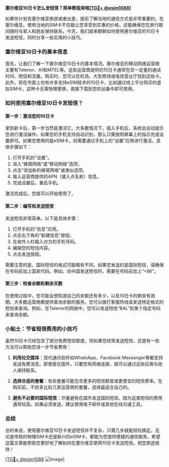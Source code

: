 **塞尔维亚10日卡怎么发短信？简单教程来啦[[TG💪+ @esim1088](https://t.me/s/esim1088)]**

如果你计划去塞尔维亚旅游或者出差，提前了解当地的通信方式是非常重要的。在塞尔维亚，使用当地的SIM卡不仅能让您享受到实惠的价格，还能确保您在旅行期间随时与家人和朋友保持联系。今天，我们就来聊聊如何使用塞尔维亚的10日卡发送短信，同时分享一些实用的小技巧。

### 塞尔维亚10日卡的基本信息

首先，让我们了解一下塞尔维亚10日卡的基本情况。塞尔维亚的移动网络运营商主要有Telenor、A1和MTEL等。这些运营商提供的10日卡通常包含一定量的通话时间、短信和流量。购买时，您可以在机场、大型商场或电信营业厅找到这些卡。此外，现在市面上也有许多支持eSIM技术的10日卡，比如通过线上平台购买的虚拟SIM卡，这种卡无需物理更换，直接下载到您的设备中即可使用。

### 如何使用塞尔维亚10日卡发短信？

#### 第一步：激活您的10日卡

拿到新卡后，第一步当然是激活它。大多数情况下，插入手机后，系统会自动提示您进行激活操作。如果您的手机支持自动识别，那么只需按照屏幕上的指示完成设置即可。如果您使用的是eSIM卡，则需要通过手机上的“设置”应用进行激活。具体步骤如下：

1. 打开手机的“设置”。
2. 进入“蜂窝网络”或“移动网络”选项。
3. 点击“添加新的蜂窝网络”或类似选项。
4. 输入运营商提供的APN（接入点名称）信息。
5. 完成设置后，重启手机。

激活完成后，您就可以开始使用了。

#### 第二步：编写和发送短信

发送短信非常简单。以下是具体步骤：

1. 打开手机的“信息”应用。
2. 点击右下角的“新建信息”按钮。
3. 在收件人栏输入对方的手机号码。
4. 编辑您的短信内容。
5. 点击发送按钮。

需要注意的是，国际短信的格式可能略有不同。如果您发送的是国际短信，请确保在号码前加上国家代码。例如，向中国发送短信时，需要在号码前加上“+86”。

#### 第三步：检查余额和剩余天数

在使用过程中，您可能会想知道自己的余额还有多少，以及10日卡的剩余有效期。大多数运营商都提供查询余额的服务。您可以拨打客服热线或发送特定格式的短信来查询。例如，在Telenor的网络中，您可以发送短信“BAL”到某个指定号码来查询余额。

### 小贴士：节省短信费用的小技巧

虽然10日卡已经包含了部分免费短信额度，但如果您经常发送短信，还是有一些方法可以帮助您进一步节省费用：

1. **利用社交媒体**：现代通讯软件如WhatsApp、Facebook Messenger等都支持发送免费消息。即使是在国外，只要您有网络连接，就可以通过这些应用与他人保持联系。
   
2. **选择合适的套餐**：有些套餐可能包含更多的短信额度或更便宜的短信费率。在购买前，不妨多比较几家运营商的套餐，选择最适合自己的。

3. **避免不必要的国际短信**：尽量避免在国外发送国际短信，因为这类短信的费用通常较高。如果必须发送，建议使用电子邮件或其他在线沟通工具。

### 总结

总的来说，使用塞尔维亚10日卡发送短信并不复杂，只需几步就能轻松搞定。无论是传统的物理SIM卡还是新兴的eSIM卡，都能为您提供便捷的通信服务。希望这篇文章能帮助您更好地了解如何在塞尔维亚使用10日卡发送短信。祝您旅途愉快！

[[TG💪+ @esim1088](https://t.me/s/esim1088) ![Image](https://i.postimg.cc/4NQfJmqS/Snipaste-2025-05-13-00-14-12.png)]